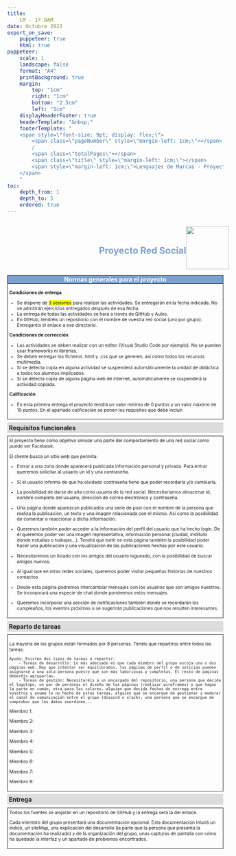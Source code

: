 ```yaml
---
title: 
    LM - 1º DAM
date: Octubre 2022
export_on_save:
    puppeteer: true
    html: true
puppeteer:
    scale: 1
    landscape: false
    format: "A4"
    printBackground: true
    margin:
        top: "1cm"
        right: "1cm"
        bottom: "2.5cm"
        left: "1cm"
    displayHeaderFooter: true
    headerTemplate: "&nbsp;"
    footerTemplate: "
    <span style=\"font-size: 9pt; display: flex;\">
        <span class=\"pageNumber\" style=\"margin-left: 1cm;\"></span>
        /
        <span class=\"totalPages\"></span>
        <span class=\"title\" style=\"margin-left: 1cm;\"></span>
        <span style=\"margin-left: 1cm;\">Lenguajes de Marcas - Proyecto red social</span>
    </span>
    "
toc:
    depth_from: 1
    depth_to: 5
    ordered: true
---
```



<!--A incluir al principio del proyecto-->
<div>
    <div style="display: flex; padding: 10pt; width: 100%; justify-content: flex-end;align-items: center">
            <div >
                <h2 style="color:#7ba0cd">Proyecto Red Social</h2>
            </div>
            <img height="100" src="imágenes/Fondo.png" />
        </div>
    <div style="display: flex; background-color: #7ba0cd; justify-content: space-between; border-style: solid; border-width: thin;">
        <div style="text-align: center; color:white;font-weight:bold;width:100%">
            Normas generales para el proyecto
        </div>
    </div>
  
</div>

<div style="font-size: 75%; border-style: solid; border-width: thin; padding: 3pt;">

**Condiciones de entrega**

* Se dispone de <span style="background: yellow">3 sesiones</span> para realizar las actividades. Se entregarán en la fecha indicada. No se admitirán ejercicios entregados  después de esa fecha.
* La entrega de todas las actividades se hará a través de GitHub y Aules. 
* En GitHub, tendréis un repositorio con el nombre de vuestra red social (uno por grupo). Entregaréis el enlace a ese directorio.

**Condiciones de corrección**

* Las actividades se deben realizar con un editor (Visual Studio Code por ejemplo). No se pueden usar frameworks ni librerías.
* Se deben entregar los ficheros .html y .css que se generen, así como todos los recursos multimedia.
* Si se detecta copia en alguna actividad se suspenderá automáticamente la unidad de didáctica a todos los alumnos implicados.
* Si se detecta copia de alguna página web de internet, automáticamente se suspenderá la actividad copiada.

**Calificación**

* En esta primera entrega el proyecto tendrá un valor mínimo de 0 puntos y un valor máximo de 10 puntos. En el apartado calificación se ponen los requisitos que debe incluir.

</div>

<div style="padding: 3pt; font-weight: bold; background-color: gainsboro; margin: 5pt 0pt 5pt 0pt;">
    Requisitos funcionales
</div>
<div style="font-size: 75%; border-style: solid; border-width: thin; padding: 3pt;">
El proyecto tiene como objetivo simular una parte del comportamiento de una red social como puede ser Facebook. 

El cliente busca un sitio web que permita:

* Entrar a una zona donde aparecerá publicada información personal y privada. Para entrar queremos solicitar al usuario un id y una contraseña. 

* Si el usuario informa de que ha olvidado contraseña tiene que poder recordarla y/o cambiarla.

* La posibilidad de darse de alta como usuario de la red social. Necesitaríamos almacenar id, nombre completo del usuario, dirección de correo electrónico y contraseña.

* Una página donde aparezcan publicados una serie de post con el nombre de la persona que realiza la publicación, un texto y una imagen relacionada con el mismo. Así como la posibilidad de comentar o reaccionar a dicha información.

* Queremos también poder acceder a la información del perfil del usuario que ha hecho login. De él queremos poder ver una imagen representativa, información personal (ciudad, instituto donde estudias o trabajas...). Tendrá que exitir en esta página también la posibilidad poder hacer una publicación y una visualización de las publicaciones hechas por este usuario.

* Necesitaremos un listado con los amigos del usuario logueado, con la posibilidad de buscar amigos nuevos.

* Al igual que en otras redes sociales, queremos poder visitar pequeñas historias de nuestros contactos

* Desde esta página podremos intercambiar mensajes con los usuarios que son amigos nuestros. Se incorporará una especie de chat donde pondremos estos mensajes.

* Queremos incorporar una sección de notificaciones también donde se recordarán los cumpleaños, los eventos próximos o se sugerirán publicaciones que nos resulten interesantes.



</div>
<div style="padding: 3pt; font-weight: bold; background-color: gainsboro; margin: 5pt 0pt 5pt 0pt;">
    Reparto de tareas
</div>
<div style="font-size: 75%; border-style: solid; border-width: thin; padding: 3pt;">

La mayoría de los grupos están formados por 8 personas. Tenéis que repartiros entre todos las tareas:

    Ayuda: Existen dos tipos de tareas a repartir:
        - Tareas de desarrollo: Lo más adecuado es que cada miembro del grupo escoja una o dos páginas web. Hay que intentar ser equilibrados, las páginas de perfil o de noticias pueden asignarse a una sola persona puesto que son más laboriosas y completas. El resto de páginas deberéis agruparlas.
        - Tareas de gestión: Necesitaréis a un encargado del repositorio, una persona que decida el logotipo, un par de personas el diseño de las páginas (realizar wireFrames) y que hagan la parte en común, otra para los colores, alguien que decida fechas de entrega entre vosotros y asuma lo no hecho de estas tareas, alguien que se encargue de gestionar y moderar el canal de comunicación entre el grupo (discord o slack), una persona que se encargue de comprobar que los datos coordinen...

Miembro 1: 


Miembro 2: 


Miembro 3:


Miembro 4:


Miembro 5:


Miembro 6:


Miembro 7:


Miembro 8:

</div>

<div style="padding: 3pt; font-weight: bold; background-color: gainsboro; margin: 5pt 0pt 5pt 0pt;">
    Entrega
</div>
<div style="font-size: 75%; border-style: solid; border-width: thin; padding: 3pt;">
Todos los fuentes se alojarán en un repositorio de GitHub y la entrega será la del enlace. 

Cada miembro del grupo presentará una documentación opcional. Esta documentación inluirá un índice, un siteMap, una explicación del desarrollo (la parte que la persona que presenta la documentación ha realizado) y de la organización del grupo, unas capturas de pantalla con cómo ha quedado la interfaz y un apartado de problemas encontrados.
 


